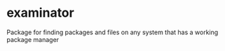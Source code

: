 # examinator
Package for finding packages and files on any system that has a working package manager

